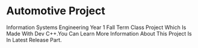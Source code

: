 # Automotive Project #
Information Systems Engineering Year 1 Fall Term Class Project Which Is Made With Dev C++.You Can Learn More Information About This Project Is In Latest Release Part.
